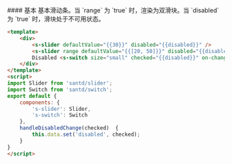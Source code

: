 <cn>
#### 基本
基本滑动条。当 `range` 为 `true` 时，渲染为双滑块。当 `disabled` 为 `true` 时，滑块处于不可用状态。
</cn>

```html
<template>
    <div>
        <s-slider defaultValue="{{30}}" disabled="{{disabled}}" />
        <s-slider range defaultValue="{{[20, 50]}}" disabled="{{disabled}}" />
        Disabled <s-switch size="small" checked="{{disabled}}" on-change='handleDisabledChange'/>
    </div>
</template>
<script>
import Slider from 'santd/slider';
import Switch from 'santd/switch';
export default {
    components: {
        's-slider': Slider,
        's-switch': Switch
    },
    handleDisabledChange(checked)  {
        this.data.set('disabled', checked);
    }
}
</script>
```
